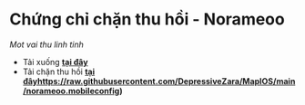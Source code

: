 # Chứng chỉ chặn thu hồi - Norameoo
_Mot vai thu linh tinh_

- Tải xuống **[tại đây](https://install.appcenter.ms/users/norameoo/apps/maps12-aov/distribution_groups/member)**
- Tải chặn thu hồi **[tại đây](https://raw.githubusercontent.com/DepressiveZara/MapIOS/main/norameoo.mobileconfig)https://raw.githubusercontent.com/DepressiveZara/MapIOS/main/norameoo.mobileconfig)**
